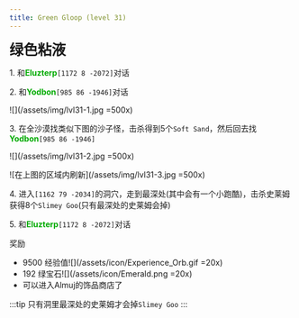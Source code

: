 ```yaml
---
title: Green Gloop (level 31)
---
```


<span style="font-size: 25px;">**绿色粘液**</span>

<span class="stage-index">1.</span> 和<font color=00AA00>**Eluzterp**</font>`[1172 8 -2072]`对话

<span class="stage-index">2.</span> 和<font color=00AA00>**Yodbon**</font>`[985 86 -1946]`对话

![](/assets/img/lvl31-1.jpg =500x)

<span class="stage-index">3.</span> 在全沙漠找类似下图的沙子怪，击杀得到5个`Soft Sand`，然后回去找<font color=00AA00>**Yodbon**</font>`[985 86 -1946]`

![](/assets/img/lvl31-2.jpg =500x)

![在上图的区域内刷新](/assets/img/lvl31-3.jpg =500x)

<span class="stage-index">4.</span> 进入`[1162 79 -2034]`的洞穴，走到最深处(其中会有一个小跑酷)，击杀史莱姆获得8个`Slimey Goo`(只有最深处的史莱姆会掉)

<span class="stage-index">5.</span> 和<font color=00AA00>**Eluzterp**</font>`[1172 8 -2072]`对话

奖励
+ 9500 经验值![](/assets/icon/Experience_Orb.gif =20x)
+ 192 绿宝石![](/assets/icon/Emerald.png =20x)
+ 可以进入Almuj的饰品商店了


:::tip
只有洞里最深处的史莱姆才会掉`Slimey Goo`
:::





